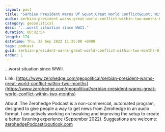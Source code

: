 ```yaml
---
layout: post
title: "Serbian President Warns Of &quot;Great World Conflict&quot; Within Two Months"
audio: serbian-president-warns-great-world-conflict-within-two-months-0
category: geopolitical
desc: "...worst situation since WWII."
duration: 00:02:54
length: 174
datetime: Thu, 22 Sep 2022 11:35:00 +0000
tags: podcast
guid: serbian-president-warns-great-world-conflict-within-two-months-0
order: 1
---
```

...worst situation since WWII.

Link: [https://www.zerohedge.com/geopolitical/serbian-president-warns-great-world-conflict-within-two-months](https://www.zerohedge.com/geopolitical/serbian-president-warns-great-world-conflict-within-two-months)

About: The Zerohedge Podcast is a non-commercial, automated program, designed to give people a way to get news from Zerohedge in an audio format.  I am actively working on tweaking and improving the setup to create a better listening experience (September 2022).  Suggestions are welcome: [zerohedgePodcast@outlook.com](mailto:zerohedgePodcast@outlook.com)